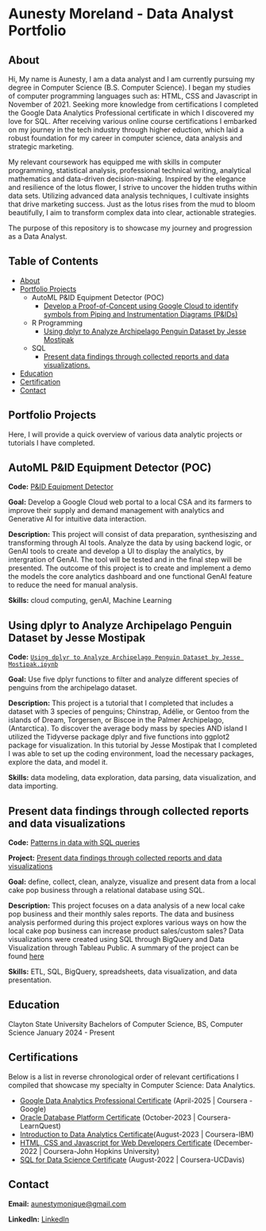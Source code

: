  # Aunesty Moreland - Data Analyst Portfolio

## About
Hi, My name is Aunesty, I am a data analyst and I am currently pursuing my degree in Computer Science (B.S. Computer Science). I began my studies of computer programming languages such as: HTML, CSS and Javascript in November of 2021. Seeking more knowledge from certifications I completed the Google Data Analytics Professional certificate in which I discovered my love for SQL. After receiving various online course certifications I embarked on my journey in the tech industry through higher eduction, which laid a robust foundation for my career in computer science, data analysis and strategic marketing. 

My relevant coursework has equipped me with skills in computer programming, statistical analysis, professional technical writing, analytical mathematics and data-driven decision-making. Inspired by the elegance and resilience of the lotus flower, I strive to uncover the hidden truths within data sets. Utilizing advanced data analysis techniques, I cultivate insights that drive marketing success. Just as the lotus rises from the mud to bloom beautifully, I aim to transform complex data into clear, actionable strategies.

The purpose of this repository is to showcase my journey and progression as a Data Analyst. 

## Table of Contents
- [About](https://github.com/aunestly/aun-m_portfolio/blob/main/README.md#about)
- [Portfolio Projects](https://github.com/aunestly/aun-m_portfolio/blob/main/README.md#portfolio-projects)
  - AutoML P&ID Equipment Detector (POC)
    - [Develop a Proof-of-Concept using Google Cloud to identify symbols from Piping and Instrumentation Diagrams (P&IDs)](https://github.com/Aunestly/Fall-AI-Studio-Project/blob/main/README.md#fall-ai-studio-project) 
  - R Programming
    - [Using dplyr to Analyze Archipelago Penguin Dataset by Jesse Mostipak](https://aunestly.github.io/aun-m_portfolio/#using-dplyr-to-analyze-archipelago-penguin-dataset-by-jesse-mostipak)
  - SQL
    - [Present data findings through collected reports and data visualizations.](https://github.com/Aunestly/aun-m_portfolio?tab=readme-ov-file#present-data-findings-through-collected-reports-and-data-visualizations)
- [Education](https://github.com/Aunestly/aun-m_portfolio/blob/main/README.md#education)
- [Certification](https://github.com/Aunestly/aun-m_portfolio/blob/main/README.md#certification)
- [Contact](https://github.com/Aunestly/aun-m_portfolio/blob/main/README.md#contact)

## Portfolio Projects
Here, I will provide a quick overview of various data analytic projects or tutorials I have completed.

## AutoML P&ID Equipment Detector (POC)
**Code:** [P&ID Equipment Detector](https://github.com/JasmineH12/Sprinternship/blob/main/README.md)

**Goal:** Develop a Google Cloud web portal to a local CSA and its farmers to improve their supply and demand management with analytics and Generative AI for intuitive data interaction.

**Description:** This project will consist of data preparation, synthesiszing and transforming through AI tools. Analyze the data by using backend logic, or GenAI tools to create and develop a UI to display the analytics, by intergration of GenAI. The tool will be tested and in the final step will be presented. The outcome of this project is to create and implement a demo the models the core analytics dashboard and one functional GenAI feature to reduce the need for manual analysis.

**Skills:** cloud computing, genAI, Machine Learning

## Using dplyr to Analyze Archipelago Penguin Dataset by Jesse Mostipak
**Code:** [`Using dplyr to Analyze Archipelago Penguin Dataset by Jesse Mostipak.ipynb`](https://github.com/Aunestly/aun-m_portfolio/blob/main/Using%20dplyr%20to%20Analyze%20Archipelago%20Penguin%20Dataset%20by%20Jesse%20Mostipak.ipynb)

**Goal:** Use five dplyr functions to filter and analyze different species of penguins from the archipelago dataset.

**Description:** This project is a tutorial that I completed that includes a dataset with 3 species of penguins; Chinstrap, Adélie, or Gentoo from the islands of Dream, Torgersen, or Biscoe in the Palmer Archipelago, (Antarctica). To discover the average body mass by species AND island I utilized the Tidyverse package dplyr and five functions into ggplot2 package for visualization. In this tutorial by Jesse Mostipak that I completed I was able to set up the coding environment, load the necessary packages, explore the data, and model it. 

**Skills:** data modeling, data exploration, data parsing, data visualization, and data importing.

## Present data findings through collected reports and data visualizations
**Code:** [Patterns in data with SQL queries](https://github.com/Aunestly/Cake-Pop-Sales-Analysis/blob/main/CPSAqueries)

**Project:** [Present data findings through collected reports and data visualizations](https://github.com/Aunestly/Cake-Pop-Sales-Analysis)

**Goal:** define, collect, clean, analyze, visualize and present data from a local cake pop business through a relational database using SQL.

**Description:** This project focuses on a data analysis of a new local cake pop business and their monthly sales reports. The data and business analysis performed during this project explores various ways on how the local cake pop business can increase product sales/custom sales? Data visualizations were created using SQL through BigQuery and Data Visualization through Tableau Public. A summary of the project can be found [here](https://github.com/Aunestly/Cake-Pop-Sales-Analysis/blob/main/README.md)

**Skills:**  ETL, SQL, BigQuery, spreadsheets, data visualization, and data presentation.

## Education
Clayton State University
Bachelors of Computer Science, BS, Computer Science
January 2024 - Present
## Certifications
Below is a list in reverse chronological order of  relevant certifications I compiled that showcase my specialty in Computer Science: Data Analytics.
- [Google Data Analytics Professional Certificate](https://www.coursera.org/account/accomplishments/specialization/certificate/OL09609MJUKL) (April-2025 | Coursera - Google)
- [Oracle Database Platform Certificate](https://www.coursera.org/account/accomplishments/verify/89DNSW5BU3EH) (October-2023 | Coursera-LearnQuest)
- [Introduction to Data Analytics Certificate](https://www.coursera.org/account/accomplishments/verify/O6N3MCVTLTR2)(August-2023 | Coursera-IBM)
- [HTML, CSS and Javascript for Web Developers Certificate](https//www.coursera.org/account/accomplishments/verify/K2ZMPBTSKS9W) (December-2022 | Coursera-John Hopkins University)
- [SQL for Data Science Certificate](https://www.coursera.org/account/accomplishments/verify/7QZ6ZYEWAFL6) (August-2022 | Coursera-UCDavis)




## Contact
**Email:** aunestymonique@gmail.com

**LinkedIn:** [LinkedIn](https://www.linkedin.com/in/aunesty-moreland)
